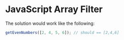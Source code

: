 # JavaScript Array Filter

The solution would work like the following:

```javascript
getEvenNumbers([2, 4, 5, 6]); // should == [2,4,6]
```
